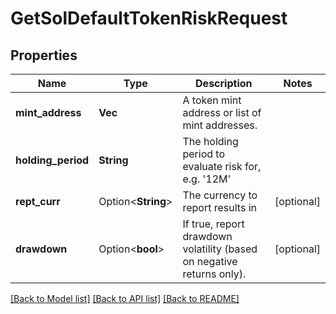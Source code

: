 # GetSolDefaultTokenRiskRequest

## Properties

Name | Type | Description | Notes
------------ | ------------- | ------------- | -------------
**mint_address** | **Vec<String>** | A token mint address or list of mint addresses. | 
**holding_period** | **String** | The holding period to evaluate risk for, e.g. '12M' | 
**rept_curr** | Option<**String**> | The currency to report results in | [optional]
**drawdown** | Option<**bool**> | If true, report drawdown volatility (based on negative returns only). | [optional]

[[Back to Model list]](../README.md#documentation-for-models) [[Back to API list]](../README.md#documentation-for-api-endpoints) [[Back to README]](../README.md)


